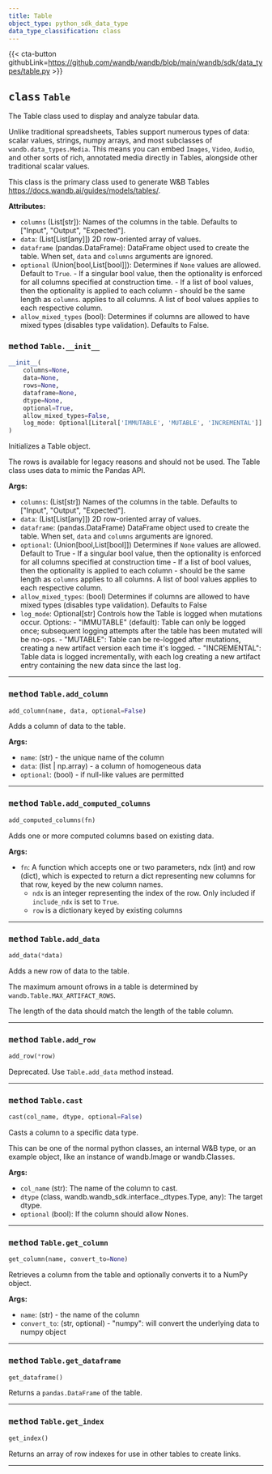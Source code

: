 ```yaml
---
title: Table
object_type: python_sdk_data_type
data_type_classification: class
---
```


{{< cta-button githubLink=https://github.com/wandb/wandb/blob/main/wandb/sdk/data_types/table.py >}}




## <kbd>class</kbd> `Table`
The Table class used to display and analyze tabular data. 

Unlike traditional spreadsheets, Tables support numerous types of data: scalar values, strings, numpy arrays, and most subclasses of `wandb.data_types.Media`. This means you can embed `Images`, `Video`, `Audio`, and other sorts of rich, annotated media directly in Tables, alongside other traditional scalar values. 

This class is the primary class used to generate W&B Tables https://docs.wandb.ai/guides/models/tables/. 



**Attributes:**
 
 - `columns` (List[str]):  Names of the columns in the table.  Defaults to ["Input", "Output", "Expected"]. 
 - `data`:  (List[List[any]]) 2D row-oriented array of values. 
 - `dataframe` (pandas.DataFrame):  DataFrame object used to create the table.  When set, `data` and `columns` arguments are ignored. 
 - `optional` (Union[bool,List[bool]]):  Determines if `None` values are  allowed. Default to `True`. 
        - If a singular bool value, then the optionality is enforced for all  columns specified at construction time. 
        - If a list of bool values, then the optionality is applied to each  column - should be the same length as `columns`.  applies to all columns. A list of bool values applies to each  respective column. 
 - `allow_mixed_types` (bool):  Determines if columns are allowed to have  mixed types (disables type validation). Defaults to False. 

### <kbd>method</kbd> `Table.__init__`

```python
__init__(
    columns=None,
    data=None,
    rows=None,
    dataframe=None,
    dtype=None,
    optional=True,
    allow_mixed_types=False,
    log_mode: Optional[Literal['IMMUTABLE', 'MUTABLE', 'INCREMENTAL']] = 'IMMUTABLE'
)
```

Initializes a Table object. 

The rows is available for legacy reasons and should not be used. The Table class uses data to mimic the Pandas API. 



**Args:**
 
 - `columns`:  (List[str]) Names of the columns in the table.  Defaults to ["Input", "Output", "Expected"]. 
 - `data`:  (List[List[any]]) 2D row-oriented array of values. 
 - `dataframe`:  (pandas.DataFrame) DataFrame object used to create the table.  When set, `data` and `columns` arguments are ignored. 
 - `optional`:  (Union[bool,List[bool]]) Determines if `None` values are allowed. Default to True 
        - If a singular bool value, then the optionality is enforced for all  columns specified at construction time 
        - If a list of bool values, then the optionality is applied to each  column - should be the same length as `columns`  applies to all columns. A list of bool values applies to each respective column. 
 - `allow_mixed_types`:  (bool) Determines if columns are allowed to have mixed types  (disables type validation). Defaults to False 
 - `log_mode`:  Optional[str] Controls how the Table is logged when mutations occur.  Options: 
        - "IMMUTABLE" (default): Table can only be logged once; subsequent  logging attempts after the table has been mutated will be no-ops. 
        - "MUTABLE": Table can be re-logged after mutations, creating  a new artifact version each time it's logged. 
        - "INCREMENTAL": Table data is logged incrementally, with each log creating  a new artifact entry containing the new data since the last log. 




---

### <kbd>method</kbd> `Table.add_column`

```python
add_column(name, data, optional=False)
```

Adds a column of data to the table. 



**Args:**
 
 - `name`:  (str) - the unique name of the column 
 - `data`:  (list | np.array) - a column of homogeneous data 
 - `optional`:  (bool) - if null-like values are permitted 

---

### <kbd>method</kbd> `Table.add_computed_columns`

```python
add_computed_columns(fn)
```

Adds one or more computed columns based on existing data. 



**Args:**
 
 - `fn`:  A function which accepts one or two parameters, ndx (int) and  row (dict), which is expected to return a dict representing  new columns for that row, keyed by the new column names. 
    - `ndx` is an integer representing the index of the row. Only included if `include_ndx`  is set to `True`. 
    - `row` is a dictionary keyed by existing columns 

---

### <kbd>method</kbd> `Table.add_data`

```python
add_data(*data)
```

Adds a new row of data to the table. 

The maximum amount ofrows in a table is determined by `wandb.Table.MAX_ARTIFACT_ROWS`. 

The length of the data should match the length of the table column. 

---

### <kbd>method</kbd> `Table.add_row`

```python
add_row(*row)
```

Deprecated. Use `Table.add_data` method instead. 

---


### <kbd>method</kbd> `Table.cast`

```python
cast(col_name, dtype, optional=False)
```

Casts a column to a specific data type. 

This can be one of the normal python classes, an internal W&B type, or an example object, like an instance of wandb.Image or wandb.Classes. 



**Args:**
 
 - `col_name` (str):  The name of the column to cast. 
 - `dtype` (class, wandb.wandb_sdk.interface._dtypes.Type, any):  The  target dtype. 
 - `optional` (bool):  If the column should allow Nones. 

---


### <kbd>method</kbd> `Table.get_column`

```python
get_column(name, convert_to=None)
```

Retrieves a column from the table and optionally converts it to a NumPy object. 



**Args:**
 
 - `name`:  (str) - the name of the column 
 - `convert_to`:  (str, optional) 
        - "numpy": will convert the underlying data to numpy object 

---

### <kbd>method</kbd> `Table.get_dataframe`

```python
get_dataframe()
```

Returns a `pandas.DataFrame` of the table. 

---

### <kbd>method</kbd> `Table.get_index`

```python
get_index()
```

Returns an array of row indexes for use in other tables to create links. 

---

